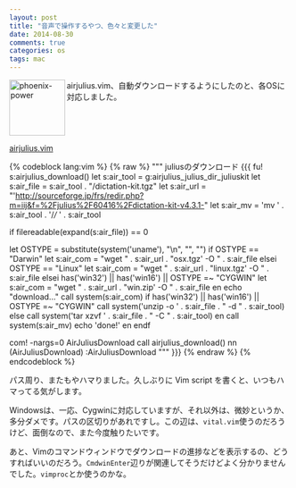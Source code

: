 ```yaml
---
layout: post
title: "音声で操作するやつ、色々と変更した"
date: 2014-08-30
comments: true
categories: os
tags: mac
---
```

<img src="{{ root_url }}/images/more.png" alt="phoenix-power" align="left" width="100" height="100">airjulius.vim、自動ダウンロードするようにしたのと、各OSに対応しました。<!--more--><br clear="all">


[airjulius.vim](https://github.com/syui/airjulius.vim)

{% codeblock lang:vim %}
{% raw %}
""" juliusのダウンロード {{{
fu! s:airjulius_download()
let s:air_tool = g:airjulius_julius_dir_juliuskit
let s:air_file = s:air_tool . "/dictation-kit.tgz"
let s:air_url = "'http://sourceforge.jp/frs/redir.php?m=iij&f=%2Fjulius%2F60416%2Fdictation-kit-v4.3.1-"
let s:air_mv = 'mv ' . s:air_tool . '/*/* '  . s:air_tool

if filereadable(expand(s:air_file)) == 0

let OSTYPE = substitute(system('uname'), "\n", "", "")
  if OSTYPE == "Darwin"
    let s:air_com = "wget " . s:air_url . "osx.tgz' -O " . s:air_file
  elsei OSTYPE == "Linux"
    let s:air_com = "wget " . s:air_url . "linux.tgz' -O " . s:air_file
  elsei has('win32') || has('win16') || OSTYPE =~ "CYGWIN"
    let s:air_com = "wget " . s:air_url . "win.zip' -O " . s:air_file
  en
    echo "download..."
    call system(s:air_com)
  if has('win32') || has('win16') || OSTYPE =~ "CYGWIN"
    call system('unzip -o ' . s:air_file . " -d " . s:air_tool)
  else
    call system('tar xzvf ' . s:air_file . " -C " . s:air_tool)
  en
    call system(s:air_mv)
    echo 'done!'
en
endf

com! -nargs=0 AirJuliusDownload call <SID>airjulius_download()
nn <Plug>(AirJuliusDownload) :AirJuliusDownload<CR>
""" }}}
{% endraw %}
{% endcodeblock %}


パス周り、またもやハマりました。久しぶりに Vim script を書くと、いつもハマってる気がします。

Windowsは、一応、Cygwinに対応していますが、それ以外は、微妙というか、多分ダメです。パスの区切りがあれですし。この辺は、`vital.vim`使うのだろうけど、面倒なので、また今度触りたいです。

あと、Vimのコマンドウィンドウでダウンロードの進捗などを表示するの、どうすればいいのだろう。`CmdwinEnter`辺りが関連してそうだけどよく分かりませんでした。`vimproc`とか使うのかな。


